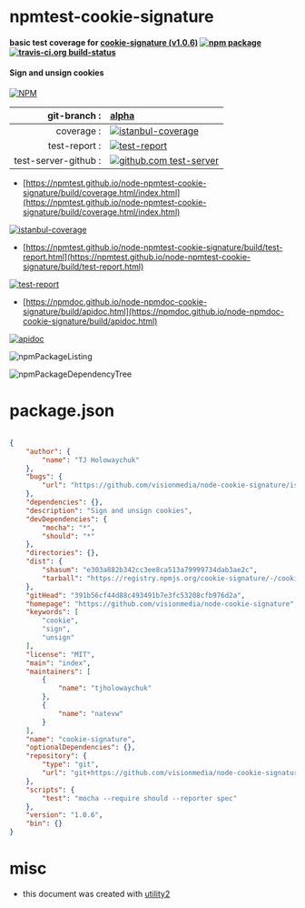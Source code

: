 # npmtest-cookie-signature

#### basic test coverage for  [cookie-signature (v1.0.6)](https://github.com/visionmedia/node-cookie-signature)  [![npm package](https://img.shields.io/npm/v/npmtest-cookie-signature.svg?style=flat-square)](https://www.npmjs.org/package/npmtest-cookie-signature) [![travis-ci.org build-status](https://api.travis-ci.org/npmtest/node-npmtest-cookie-signature.svg)](https://travis-ci.org/npmtest/node-npmtest-cookie-signature)

#### Sign and unsign cookies

[![NPM](https://nodei.co/npm/cookie-signature.png?downloads=true&downloadRank=true&stars=true)](https://www.npmjs.com/package/cookie-signature)

| git-branch : | [alpha](https://github.com/npmtest/node-npmtest-cookie-signature/tree/alpha)|
|--:|:--|
| coverage : | [![istanbul-coverage](https://npmtest.github.io/node-npmtest-cookie-signature/build/coverage.badge.svg)](https://npmtest.github.io/node-npmtest-cookie-signature/build/coverage.html/index.html)|
| test-report : | [![test-report](https://npmtest.github.io/node-npmtest-cookie-signature/build/test-report.badge.svg)](https://npmtest.github.io/node-npmtest-cookie-signature/build/test-report.html)|
| test-server-github : | [![github.com test-server](https://npmtest.github.io/node-npmtest-cookie-signature/GitHub-Mark-32px.png)](https://npmtest.github.io/node-npmtest-cookie-signature/build/app/index.html) | | build-artifacts : | [![build-artifacts](https://npmtest.github.io/node-npmtest-cookie-signature/glyphicons_144_folder_open.png)](https://github.com/npmtest/node-npmtest-cookie-signature/tree/gh-pages/build)|

- [https://npmtest.github.io/node-npmtest-cookie-signature/build/coverage.html/index.html](https://npmtest.github.io/node-npmtest-cookie-signature/build/coverage.html/index.html)

[![istanbul-coverage](https://npmtest.github.io/node-npmtest-cookie-signature/build/screenCapture.buildCi.browser.%252Ftmp%252Fbuild%252Fcoverage.lib.html.png)](https://npmtest.github.io/node-npmtest-cookie-signature/build/coverage.html/index.html)

- [https://npmtest.github.io/node-npmtest-cookie-signature/build/test-report.html](https://npmtest.github.io/node-npmtest-cookie-signature/build/test-report.html)

[![test-report](https://npmtest.github.io/node-npmtest-cookie-signature/build/screenCapture.buildCi.browser.%252Ftmp%252Fbuild%252Ftest-report.html.png)](https://npmtest.github.io/node-npmtest-cookie-signature/build/test-report.html)

- [https://npmdoc.github.io/node-npmdoc-cookie-signature/build/apidoc.html](https://npmdoc.github.io/node-npmdoc-cookie-signature/build/apidoc.html)

[![apidoc](https://npmdoc.github.io/node-npmdoc-cookie-signature/build/screenCapture.buildCi.browser.%252Ftmp%252Fbuild%252Fapidoc.html.png)](https://npmdoc.github.io/node-npmdoc-cookie-signature/build/apidoc.html)

![npmPackageListing](https://npmtest.github.io/node-npmtest-cookie-signature/build/screenCapture.npmPackageListing.svg)

![npmPackageDependencyTree](https://npmtest.github.io/node-npmtest-cookie-signature/build/screenCapture.npmPackageDependencyTree.svg)



# package.json

```json

{
    "author": {
        "name": "TJ Holowaychuk"
    },
    "bugs": {
        "url": "https://github.com/visionmedia/node-cookie-signature/issues"
    },
    "dependencies": {},
    "description": "Sign and unsign cookies",
    "devDependencies": {
        "mocha": "*",
        "should": "*"
    },
    "directories": {},
    "dist": {
        "shasum": "e303a882b342cc3ee8ca513a79999734dab3ae2c",
        "tarball": "https://registry.npmjs.org/cookie-signature/-/cookie-signature-1.0.6.tgz"
    },
    "gitHead": "391b56cf44d88c493491b7e3fc53208cfb976d2a",
    "homepage": "https://github.com/visionmedia/node-cookie-signature",
    "keywords": [
        "cookie",
        "sign",
        "unsign"
    ],
    "license": "MIT",
    "main": "index",
    "maintainers": [
        {
            "name": "tjholowaychuk"
        },
        {
            "name": "natevw"
        }
    ],
    "name": "cookie-signature",
    "optionalDependencies": {},
    "repository": {
        "type": "git",
        "url": "git+https://github.com/visionmedia/node-cookie-signature.git"
    },
    "scripts": {
        "test": "mocha --require should --reporter spec"
    },
    "version": "1.0.6",
    "bin": {}
}
```



# misc
- this document was created with [utility2](https://github.com/kaizhu256/node-utility2)
